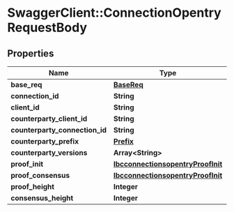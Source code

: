 # SwaggerClient::ConnectionOpentryRequestBody

## Properties
Name | Type | Description | Notes
------------ | ------------- | ------------- | -------------
**base_req** | [**BaseReq**](BaseReq.md) |  | [optional] 
**connection_id** | **String** |  | [optional] 
**client_id** | **String** |  | [optional] 
**counterparty_client_id** | **String** |  | [optional] 
**counterparty_connection_id** | **String** |  | [optional] 
**counterparty_prefix** | [**Prefix**](Prefix.md) |  | [optional] 
**counterparty_versions** | **Array&lt;String&gt;** |  | [optional] 
**proof_init** | [**IbcconnectionsopentryProofInit**](IbcconnectionsopentryProofInit.md) |  | [optional] 
**proof_consensus** | [**IbcconnectionsopentryProofInit**](IbcconnectionsopentryProofInit.md) |  | [optional] 
**proof_height** | **Integer** |  | [optional] 
**consensus_height** | **Integer** |  | [optional] 


